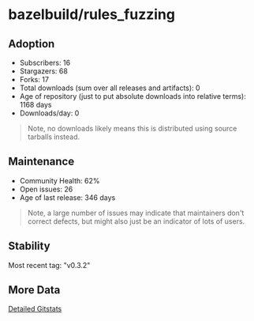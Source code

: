 # bazelbuild/rules_fuzzing

## Adoption

- Subscribers: 16
- Stargazers: 68
- Forks: 17
- Total downloads (sum over all releases and artifacts): 0
- Age of repository (just to put absolute downloads into relative terms): 1168 days
- Downloads/day: 0

> Note, no downloads likely means this is distributed using source tarballs instead.

## Maintenance

- Community Health: 62%
- Open issues: 26
- Age of last release: 346 days

> Note, a large number of issues may indicate that maintainers don't correct defects, but might also
> just be an indicator of lots of users.

## Stability

Most recent tag: "v0.3.2"

## More Data

[Detailed Gitstats](/bazel-catalog/gitstats/bazelbuild/rules_fuzzing)

